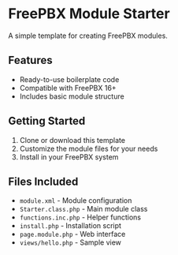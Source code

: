 # FreePBX Module Starter

A simple template for creating FreePBX modules.

## Features

- Ready-to-use boilerplate code
- Compatible with FreePBX 16+
- Includes basic module structure

## Getting Started

1. Clone or download this template
2. Customize the module files for your needs
3. Install in your FreePBX system

## Files Included

- `module.xml` - Module configuration
- `Starter.class.php` - Main module class
- `functions.inc.php` - Helper functions
- `install.php` - Installation script
- `page.module.php` - Web interface
- `views/hello.php` - Sample view